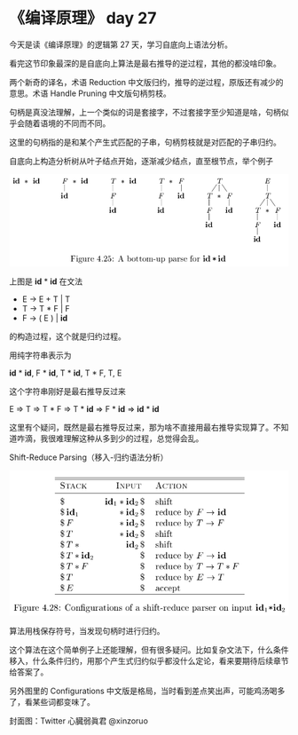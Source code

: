 # 《编译原理》 day 27

今天是读《编译原理》的逻辑第 27 天，学习自底向上语法分析。

看完这节印象最深的是自底向上算法是最右推导的逆过程，其他的都没啥印象。

两个新奇的译名，术语 Reduction 中文版归约，推导的逆过程，原版还有减少的意思。术语 Handle Pruning 中文版句柄剪枝。

句柄是真没法理解，上一个类似的词是套接字，不过套接字至少知道是啥，句柄似乎会随着语境的不同而不同。

这里的句柄指的是和某个产生式匹配的子串，句柄剪枝就是对匹配的子串归约。

自底向上构造分析树从叶子结点开始，逐渐减少结点，直至根节点，举个例子

![](11-bottom-up-1.png)

上图是 **id** * **id** 在文法

+ E -> E + T \| T
+ T -> T * F \| F
+ F -> ( E ) \| **id**

的构造过程，这个就是归约过程。

用纯字符串表示为

**id** * **id**, F * **id**, T * **id**, T * F, T, E

这个字符串刚好是最右推导反过来

E => T => T * F => T * **id** => F * **id** => **id** * **id**

这里有个疑问，既然是最右推导反过来，那为啥不直接用最右推导实现算了。不知道咋滴，我很难理解这种从多到少的过程，总觉得会乱。

Shift-Reduce Parsing（移入-归约语法分析）

![](11-shift-reduce-1.png)

算法用栈保存符号，当发现句柄时进行归约。

这个算法在这个简单例子上还能理解，但有很多疑问。比如复杂文法下，什么条件移入，什么条件归约，用那个产生式归约似乎都没什么定论，看来要期待后续章节给答案了。

另外图里的 Configurations 中文版是格局，当时看到差点笑出声，可能鸡汤喝多了，看某些词都变味了。

封面图：Twitter 心臓弱眞君 @xinzoruo